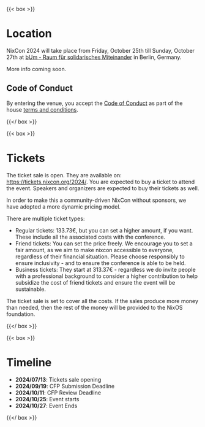 ---
---

{{< box >}}

# Location

NixCon 2024 will take place from Friday, October 25th till Sunday, October 27th
at [bUm - Raum für solidarisches Miteinander](https://bum.berlin) in Berlin,
Germany.

More info coming soon.

## Code of Conduct

By entering the venue, you accept the [Code of Conduct](https://bum.berlin/en/awareness/)
as part of the house [terms and conditions](https://bum.berlin/en/terms-and-conditions/).

{{</ box >}}

{{< box >}}

# Tickets

The ticket sale is open. They are available on: https://tickets.nixcon.org/2024/. You are expected to buy a ticket to attend the event. Speakers and organizers are expected to buy their tickets as well.

In order to make this a community-driven NixCon without sponsors, we have adopted a more dynamic pricing model.

There are multiple ticket types:

- Regular tickets: 133.73€, but you can set a higher amount, if you want. These include all the associated costs with the conference.
- Friend tickets: You can set the price freely. We encourage you to set a fair amount, as we aim to make nixcon accessible to everyone, regardless of their financial situation. Please choose responsibly to ensure inclusivity - and to ensure the conference is able to be held.
- Business tickets: They start at 313.37€ - regardless we do invite people with a professional background to consider a higher contribution to help subsidize the cost of friend tickets and ensure the event will be sustainable.

The ticket sale is set to cover all the costs. If the sales produce more money than needed, then the rest of the money will be provided to the NixOS foundation.

{{</ box >}}

{{< box >}}

# Timeline

- **2024/07/13**: Tickets sale opening
- **2024/09/19**: CFP Submission Deadline
- **2024/10/11**: CFP Review Deadline
- **2024/10/25**: Event starts
- **2024/10/27**: Event Ends


{{</ box >}}
